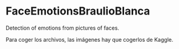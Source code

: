 # FaceEmotionsBraulioBlanca

Detection of emotions from pictures of faces.

Para coger los archivos, las imágenes hay que cogerlos de Kaggle.
